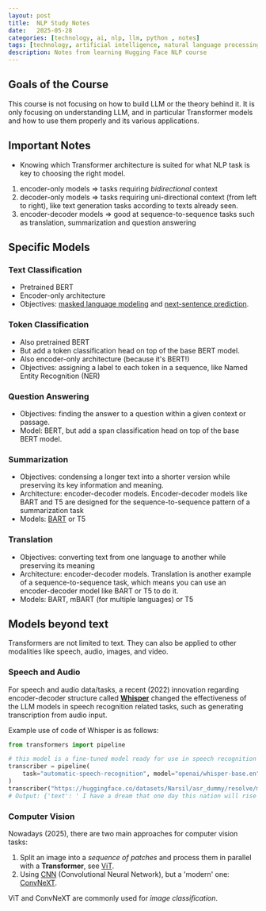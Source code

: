```yaml
---
layout: post
title:  NLP Study Notes
date:   2025-05-28
categories: [technology, ai, nlp, llm, python , notes]
tags: [technology, artificial intelligence, natural language processing, python, notes]
description: Notes from learning Hugging Face NLP course
---
```


## Goals of the Course

This course is not focusing on how to build LLM or the theory behind it. It is only focusing on understanding LLM,
and in particular Transformer models and how to use them properly and its various applications.


## Important Notes

- Knowing which Transformer architecture is suited for what NLP task is key to choosing the right model.

1. encoder-only models => tasks requiring *bidirectional* context
2. decoder-only models => tasks requiring uni-directional context (from left to right), like text generation tasks according to texts already seen.
3. encoder-decoder models => good at sequence-to-sequence tasks such as translation, summarization and question answering

## Specific Models

### Text Classification

- Pretrained BERT
- Encoder-only architecture
- Objectives: <u>masked language modeling</u> and <u>next-sentence prediction</u>.


### Token Classification

- Also pretrained BERT
- But add a token classification head on top of the base BERT model.
- Also encoder-only architecture (because it's BERT!)
- Objectives: assigning a label to each token in a sequence, like Named Entity Recognition (NER)


### Question Answering

- Objectives: finding the answer to a question within a given context or passage.
- Model: BERT, but add a span classification head on top of the base BERT model.


### Summarization

- Objectives: condensing a longer text into a shorter version while preserving its key information and meaning.
- Architecture: encoder-decoder models. Encoder-decoder models like BART and T5 are designed for the sequence-to-sequence pattern of a summarization task
- Models: [BART][bart] or T5


### Translation

- Objectives: converting text from one language to another while preserving its meaning
- Architecture: encoder-decoder models. Translation is another example of a sequence-to-sequence task, which means you can use an encoder-decoder model like BART or T5 to do it.
- Models: BART, mBART (for multiple languages) or T5


## Models beyond text

Transformers are not limited to text. They can also be applied to other modalities like speech, audio, images, and video.

### Speech and Audio

For speech and audio data/tasks, a recent (2022) innovation regarding encoder-decoder structure called [**Whisper**][whisper] changed the effectiveness of the LLM models
in speech recognition related tasks, such as generating transcription from audio input.

Example use of code of Whisper is as follows:

```python
from transformers import pipeline

# this model is a fine-tuned model ready for use in speech recognition
transcriber = pipeline(
    task="automatic-speech-recognition", model="openai/whisper-base.en"
)
transcriber("https://huggingface.co/datasets/Narsil/asr_dummy/resolve/main/mlk.flac")
# Output: {'text': ' I have a dream that one day this nation will rise up and live out the true meaning of its creed.'}
```

### Computer Vision

Nowadays (2025), there are two main approaches for computer vision tasks:

1. Split an image into a *sequence of patches* and process them in parallel with a **Transformer**, see [ViT][vit].
2. Using [CNN][cnn] (Convolutional Neural Network), but a 'modern' one: [ConvNeXT][convnext].

ViT and ConvNeXT are commonly used for *image classification*.


[bart]: https://huggingface.co/docs/transformers/model_doc/bart
[whisper]: https://huggingface.co/papers/2212.04356
[vit]: https://huggingface.co/docs/transformers/model_doc/vit
[cnn]: https://cs50.harvard.edu/ai/notes/5/
[convnext]: https://huggingface.co/docs/transformers/model_doc/convnext
